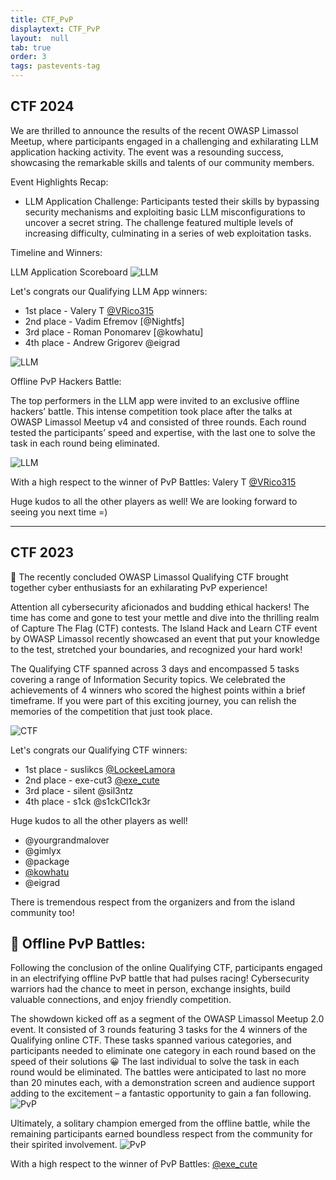 ```yaml
---
title: CTF_PvP
displaytext: CTF_PvP
layout:  null
tab: true
order: 3
tags: pastevents-tag
---
```


## CTF 2024

We are thrilled to announce the results of the recent OWASP Limassol Meetup, where participants engaged in a challenging and exhilarating LLM application hacking activity. The event was a resounding success, showcasing the remarkable skills and talents of our community members.

Event Highlights Recap:

* LLM Application Challenge: Participants tested their skills by bypassing security mechanisms and exploiting basic LLM misconfigurations to uncover a secret string. The challenge featured multiple levels of increasing difficulty, culminating in a series of web exploitation tasks.

Timeline and Winners:

LLM Application Scoreboard
![LLM](/www-chapter-limassol/assets/images/llm.jpeg)

Let's congrats our Qualifying LLM App winners: 
* 1st place - Valery T [@VRico315](https://www.linkedin.com/in/valery-tyukhmenev/)
* 2nd place - Vadim Efremov [@Nightfs]
* 3rd place - Roman Ponomarev [@kowhatu]
* 4th place - Andrew Grigorev @eigrad
  
![LLM](/www-chapter-limassol/assets/images/pvp-1.jpg)

Offline PvP Hackers Battle: 

The top performers in the LLM app were invited to an exclusive offline hackers’ battle. This intense competition took place after the talks at OWASP Limassol Meetup v4 and consisted of three rounds. Each round tested the participants’ speed and expertise, with the last one to solve the task in each round being eliminated.

![LLM](/www-chapter-limassol/assets/images/pvp-2.jpg)

With a high respect to the winner of PvP Battles:
Valery T [@VRico315](https://www.linkedin.com/in/valery-tyukhmenev/)

Huge kudos to all the other players as well!
We are looking forward to seeing you next time =) 

---------------------
## CTF 2023

🔐 The recently concluded OWASP Limassol Qualifying CTF brought together cyber enthusiasts for an exhilarating PvP experience!

Attention all cybersecurity aficionados and budding ethical hackers! The time has come and gone to test your mettle and dive into the thrilling realm of Capture The Flag (CTF) contests. The Island Hack and Learn CTF event by OWASP Limassol recently showcased an event that put your knowledge to the test, stretched your boundaries, and recognized your hard work!

The Qualifying CTF spanned across 3 days and encompassed 5 tasks covering a range of Information Security topics. We celebrated the achievements of 4 winners who scored the highest points within a brief timeframe. If you were part of this exciting journey, you can relish the memories of the competition that just took place.

![CTF](/www-chapter-limassol/assets/images/ctf.jpg)

Let's congrats our Qualifying CTF winners: 
* 1st place - suslikcs [@LockeeLamora](https://www.linkedin.com/in/suslikcs/)
* 2nd place - exe-cut3 [@exe_cute](https://www.linkedin.com/in/alexrudkovskii/)
* 3rd place - silent @sil3ntz
* 4th place - s1ck @s1ckCl1ck3r

Huge kudos to all the other players as well!
* @yourgrandmalover
* @gimlyx
* @package
* [@kowhatu](https://www.linkedin.com/in/roman-161400287)
* @eigrad 

There is tremendous respect from the organizers and from the island community too! 



## 🤩 Offline PvP Battles: 
Following the conclusion of the online Qualifying CTF, participants engaged in an electrifying offline PvP battle that had pulses racing! Cybersecurity warriors had the chance to meet in person, exchange insights, build valuable connections, and enjoy friendly competition.

The showdown kicked off as a segment of the OWASP Limassol Meetup 2.0 event. It consisted of 3 rounds featuring 3 tasks for the 4 winners of the Qualifying online CTF. These tasks spanned various categories, and participants needed to eliminate one category in each round based on the speed of their solutions 😀 The last individual to solve the task in each round would be eliminated. The battles were anticipated to last no more than 20 minutes each, with a demonstration screen and audience support adding to the excitement – a fantastic opportunity to gain a fan following.
![PvP](/www-chapter-limassol/assets/images/pvp1.jpg)

Ultimately, a solitary champion emerged from the offline battle, while the remaining participants earned boundless respect from the community for their spirited involvement.
![PvP](/www-chapter-limassol/assets/images/pvp2.jpg)

With a high respect to the winner of PvP Battles:
[@exe_cute](https://www.linkedin.com/in/alexrudkovskii/) 

<style>
.talks table th:first-of-type {
    width: 15%;
}
.talks table th:nth-of-type(3) {
    width: 15%;
}
.talks table td:nth-of-type(3) {
    text-align: center;
}
</style>
